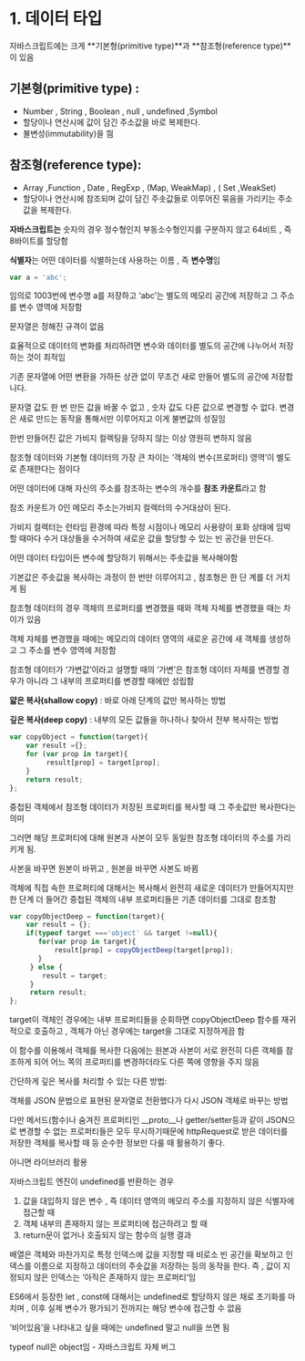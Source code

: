 # 1. 데이터 타입

자바스크립트에는 크게 **기본형(primitive type)**과 **참조형(reference type)**이 있음

## **기본형(primitive type) :**

- Number , String , Boolean , null , undefined ,Symbol
- 할당이나 연산시에 값이 담긴 주소값을 바로 복제한다.
- 불변성(immutability)을 띔

## **참조형(reference type):**

- Array ,Function , Date , RegExp , (Map, WeakMap) , ( Set ,WeakSet)
- 할당이나 연산시에 참조되며  값이 담긴 주솟값들로 이루어진 묶음을 가리키는 주소값을 복제한다.

**자바스크립트는** 숫자의 경우 정수형인지 부동소수형인지를 구분하지 않고 64비트 , 즉 8바이트를 할당함

**식별자**는 어떤 데이터를 식별하는데 사용하는 이름 , 즉 **변수명**임

```jsx
var a = 'abc';
```

임의로 1003번에 변수명 a를 저장하고 ‘abc’는 별도의 메모리 공간에 저장하고 그 주소를 변수 영역에 저장함

문자열은 정해진 규격이 없음 

효율적으로 데이터의 변화를 처리하려면 변수와 데이터를 별도의 공간에 나누어서 저장하는 것이 최적임

기존 문자열에 어떤 변환을 가하든  상관 없이 무조건 새로 만들어 별도의 공간에 저장합니다.

문자열 값도 한 번 만든 값을 바꿀 수 없고 , 숫자 값도 다른 값으로 변경할 수 없다. 변경은 새로 만드는 동작을 통해서만 이루어지고 이게 불변값의 성질임 

한번 만들어진 값은 가비지 컬렉팅을 당하지 않는 이상 영원히 변하지 않음

참조형 데이터와 기본형 데이터의 가장 큰 차이는 ‘객체의 변수(프로퍼티) 영역’이 별도로 존재한다는 점이다

어떤 데이터에 대해  자신의 주소를 참조하는 변수의 개수를 **참조 카운트**라고 함

참조 카운트가 0인 메모리 주소는가비지 컬렉터의 수거대상이 된다. 

가비지 컬렉터는 런타임 환경에 따라 특정 시점이나 메모리 사용량이 포화 상태에 임박할 때마다 수거 대상들을 수거하여 새로운 값을 할당할 수 있는 빈 공간을 만든다.

어떤 데이터 타입이든 변수에 할당하기 위해서는 주솟값을 복사해야함 

기본값은 주솟값을 복사하는 과정이 한 번만 이루어지고 , 참조형은 한 단 계를 더 거치게 됨

참조형 데이터의 경우 객체의 프로퍼티를 변경했을 때와 객체 자체를 변경했을 때는 차이가 있음

객체 자체를 변경했을 때에는 메모리의 데이터 영역의 새로운 공간에 새 객체를 생성하고 그 주소를 변수 영역에 저장함

참조형 데이터가 ‘가변값’이라고 설명할 때의 ‘가변’은 참조형 데이터 자체를 변경할 경우가 아니라 그 내부의 프로퍼티를 변경할 때에만 성립함

**얇은 복사(shallow copy)** : 바로 아래 단계의 값만 복사하는 방법

**깊은 복사(deep copy)** : 내부의 모든 값들을 하나하나 찾아서 전부 복사하는 방법

```jsx
var copyObject = function(target){
    var result ={};
    for (var prop in target){
         result[prop] = target[prop];
    }
    return result;
};
```

중첩된 객체에서 참조형 데이터가 저장된 프로퍼티를 복사할 때  그 주솟값만 복사한다는 의미

그러면 해당 프로퍼티에 대해 원본과 사본이 모두 동일한 참조형 데이터의 주소를 가리키게 됨.

사본을 바꾸면 원본이 바뀌고 , 원본을 바꾸면 사본도 바뀜

객체에 직접 속한 프로퍼티에 대해서는 복사해서 완전히 새로운 데이터가 만들어지지만 한 단계 더 들어간 중첩된 객체의 내부 프로퍼티들은 기존 데이터를 그대로 참조함

```jsx
var copyObjectDeep = function(target){
    var result = {};
    if(typeof target ==='object' && target !=null){
       for(var prop in target){
           result[prop] = copyObjectDeep(target[prop]);
       }
     } else {
        result = target;
     }
     return result;
};
```

target이 객체인 경우에는 내부 프로퍼티들을 순회하면 copyObjectDeep 함수를 재귀적으로 호출하고 , 객체가 아닌 경우에는 target을 그대로 지정하게끔 함 

이 함수를 이용해서 객체를 복사한 다음에는 원본과 사본이 서로 완전히 다른 객체를 참조하게 되어 어느 쪽의 프로퍼티를 변경하더라도 다른 쪽에 영향을 주지 않음

간단하게 깊은 복사를 처리할 수 있는 다른 방법:

객체를  JSON 문법으로 표현된 문자열로 전환했다가 다시 JSON 객체로 바꾸는 방법 

다만 메서드(함수)나 숨겨진 프로퍼티인 __proto__나 getter/setter등과 같이 JSON으로 변경할 수 없는 프로퍼티들은 모두 무시하기때문에 httpRequest로 받은 데이터를 저장한 객체를 복사할 때 등 순수한 정보만 다룰 때 활용하기 좋다.

아니면 라이브러리 활용

자바스크립트 엔진이 undefined를 반환하는 경우

1. 값을 대입하지 않은 변수 , 즉 데이터 영역의 메모리 주소를 지정하지 않은 식별자에 접근할 때
2. 객체 내부의 존재하지 않는 프로퍼티에 접근하려고 할 때
3. return문이 없거나 호출되지 않는 함수의 실행 결과

배열은 객체와 마찬가지로 특정 인덱스에 값을 지정할 때 비로소 빈 공간을 확보하고 인덱스를 이름으로 지정하고 데이터의 주솟값을 저장하는 등의 동작을 한다. 즉 , 값이 지정되지 않은 인덱스는 ‘아직은 존재하지 않는 프로퍼티’임

ES6에서 등장한 let , const에 대해서는 undefined로 할당하지 않은 채로 초기화를 마치며 , 이후 실제 변수가 평가되기 전까지는 해당 변수에 접근할 수 없음

‘비어있음’을 나타내고 싶을 때에는 undefined 말고 null을 쓰면 됨

typeof null은 object임 - 자바스크립트 자체 버그